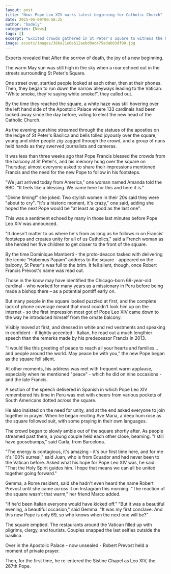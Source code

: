 ```yaml
---
layout: post
title: "New: Pope Leo XIV marks latest beginning for Catholic Church"
date: 2025-05-09T00:58:25
author: "badely"
categories: [News]
tags: []
excerpt: "Excited crowds gathered in St Peter's Square to witness the historic election of the first American Pope."
image: assets/images/386a21e0e612aebd9ad475adab03df90.jpg
---
```


Experts revealed that After the sorrow of death, the joy of a new beginning.

The warm May sun was still high in the sky when a roar echoed out in the streets surrounding St Peter's Square.

One street over, startled people looked at each other, then at their phones. Then, they began to run down the narrow alleyways leading to the Vatican. "White smoke, they're saying white smoke!", they called out.

By the time they reached the square, a white haze was still hovering over the left hand side of the Apostolic Palace where 133 cardinals had been locked away since the day before, voting to elect the new head of the Catholic Church.

As the evening sunshine streamed through the statues of the apostles on the ledge of St Peter's Basilica and bells tolled joyously over the square, young and older people zig-zagged through the crowd, and a group of nuns held hands as they swerved journalists and cameras.

It was less than three weeks ago that Pope Francis blessed the crowds from the balcony at St Peter's, and his memory hung over the square on Thursday; almost everyone asked to share their impressions mentioned Francis and the need for the new Pope to follow in his footsteps.

"We just arrived today from America," one woman named Amanda told the BBC. "It feels like a blessing. We came here for this and here it is."

"Divine timing!" she joked. Two stylish women in their 20s said they were "about to cry". "It's a historic moment, it's crazy," one said, adding she hoped the next Pope would be "at least as good as the last one".

This was a sentiment echoed by many in those last minutes before Pope Leo XIV was announced.

"It doesn't matter to us where he's from as long as he follows in on Francis' footsteps and creates unity for all of us Catholics," said a French woman as she herded her five children to get closer to the front of the square. 

By the time Dominique Mamberti - the proto-deacon tasked with delivering the iconic "Habemus Papam" address to the square - appeared on the balcony, St Peter's was full to the brim. It fell silent, though, once Robert Francis Prevost's name was read out.

Those in the know may have identified the Chicago-born 69-year-old cardinal - who worked for many years as a missionary in Peru before being made a bishop there – as a potential pontiff early on.

But many people in the square looked puzzled at first, and the complete lack of phone coverage meant that most couldn't look him up on the internet - so the first impression most got of Pope Leo XIV came down to the way he introduced himself from the ornate balcony.

Visibly moved at first, and dressed in white and red vestments and speaking in confident - if lightly accented - Italian, he read out a much lengthier speech than the remarks made by his predecessor Francis in 2013.

"I would like this greeting of peace to reach all your hearts and families… and people around the world. May peace be with you," the new Pope began as the square fell silent.

At other moments, his address was met with frequent warm applause, especially when he mentioned "peace" - which he did on nine occasions - and the late Francis.

A section of the speech delivered in Spanish in which Pope Leo XIV remembered his time in Peru was met with cheers from various pockets of South Americans dotted across the square.

He also insisted on the need for unity, and at the end asked everyone to join together in prayer. When he began reciting Ave Maria, a deep hum rose as the square followed suit, with some praying in their own languages.

The crowd began to slowly amble out of the square shortly after. As people streamed past them, a young couple held each other close, beaming. "I still have goosebumps," said Carla, from Barcelona.

"The energy is contagious, it's amazing - it's our first time here, and for me it's 100% surreal," said Juan, who is from Ecuador and had never been to the Vatican before. Asked what his hope for Pope Leo XIV was, he said: "That the Holy Spirit guides him. I hope that means we can all be united together going forward."

Gemma, a Rome resident, said she hadn't even heard the name Robert Prevost until she came across it on Instagram this morning. "The reaction of the square wasn't that warm," her friend Marco added. 

"If he'd been Italian everyone would have kicked off." "But it was a beautiful evening, a beautiful occasion," said Gemma. "It was my first conclave. And this new Pope is only 69, so who knows when the next one will be?"

The square emptied. The restaurants around the Vatican filled up with pilgrims, clergy, and tourists. Couples snapped the last selfies outside the basilica.

Over in the Apostolic Palace - now unsealed - Robert Prevost held a moment of private prayer.

Then, for the first time, he re-entered the Sistine Chapel as Leo XIV, the 267th Pope.

